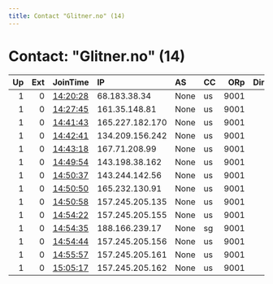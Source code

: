 ```yaml
---
title: Contact "Glitner.no" (14)
---
```


# Contact: "Glitner.no" (14)

|   Up |   Ext | JoinTime                                                                                            | IP              | AS   | CC   |   ORp |   Dirp | OS    | Version   | Nickname   |   eFamMembers |
|-----:|------:|:----------------------------------------------------------------------------------------------------|:----------------|:-----|:-----|------:|-------:|:------|:----------|:-----------|--------------:|
|    1 |     0 | [14:20:28](https://metrics.torproject.org/rs.html#details/C599A127AD80A8ABB2C4ABB55A2752965A7779C0) | 68.183.38.34    | None | us   |  9001 |      0 | Linux | 0.4.6.5   | Glitner2   |            15 |
|    1 |     0 | [14:27:45](https://metrics.torproject.org/rs.html#details/CEE3EC8CFAF1051CDCC9C72E0DAD3DE0454466EC) | 161.35.148.81   | None | us   |  9001 |      0 | Linux | 0.4.6.5   | Glitner3   |            15 |
|    1 |     0 | [14:41:43](https://metrics.torproject.org/rs.html#details/E1C6BB6A61180FA762A129180791C21935297536) | 165.227.182.170 | None | us   |  9001 |      0 | Linux | 0.4.6.5   | Glitner7   |            15 |
|    1 |     0 | [14:42:41](https://metrics.torproject.org/rs.html#details/A8D645E0092200D1C101DDF970B9D6FF1B04DEA1) | 134.209.156.242 | None | us   |  9001 |      0 | Linux | 0.4.6.5   | Glitner6   |            15 |
|    1 |     0 | [14:43:18](https://metrics.torproject.org/rs.html#details/09B43738CCAD930BD2102246BE623E2DAE5FE194) | 167.71.208.99   | None | us   |  9001 |      0 | Linux | 0.4.6.5   | Glitner4   |            15 |
|    1 |     0 | [14:49:54](https://metrics.torproject.org/rs.html#details/325B4C7F67AF538411F0B887D3395252F8EBDC67) | 143.198.38.162  | None | us   |  9001 |      0 | Linux | 0.4.6.5   | Glitner5   |            15 |
|    1 |     0 | [14:50:37](https://metrics.torproject.org/rs.html#details/8CBCC49E7788B1A32CB732F8651D8A5ACFBD83B2) | 143.244.142.56  | None | us   |  9001 |      0 | Linux | 0.4.6.5   | Glitner9   |            15 |
|    1 |     0 | [14:50:50](https://metrics.torproject.org/rs.html#details/190D79D8AF2F015D951CEAEA4E7EFCF8ED5217DB) | 165.232.130.91  | None | us   |  9001 |      0 | Linux | 0.4.6.5   | Glitner10  |            15 |
|    1 |     0 | [14:50:58](https://metrics.torproject.org/rs.html#details/D3D95EA4B665BE548D1E2ED0FA6F549826272FBC) | 157.245.205.135 | None | us   |  9001 |      0 | Linux | 0.4.6.5   | Glitner8   |            15 |
|    1 |     0 | [14:54:22](https://metrics.torproject.org/rs.html#details/92B61DCDE3896843A29E0CADA16BA533B2BF362E) | 157.245.205.155 | None | us   |  9001 |      0 | Linux | 0.4.6.5   | Glitner12  |            15 |
|    1 |     0 | [14:54:35](https://metrics.torproject.org/rs.html#details/4DC614F80AB5E7A716A3D670C8FB21CCB4FF595E) | 188.166.239.17  | None | sg   |  9001 |      0 | Linux | 0.4.6.5   | Glitner11  |            15 |
|    1 |     0 | [14:54:44](https://metrics.torproject.org/rs.html#details/65812636F33B99711F7FA21D87A9284A1B9DA10B) | 157.245.205.156 | None | us   |  9001 |      0 | Linux | 0.4.6.5   | Glitner13  |            15 |
|    1 |     0 | [14:55:57](https://metrics.torproject.org/rs.html#details/880B3AE2FBF8B1D10E6C98B58192647779307C4F) | 157.245.205.161 | None | us   |  9001 |      0 | Linux | 0.4.6.5   | Glitner14  |            15 |
|    1 |     0 | [15:05:17](https://metrics.torproject.org/rs.html#details/E72479CBD95CC34C5D73D269661189A0062F5466) | 157.245.205.162 | None | us   |  9001 |      0 | Linux | 0.4.6.5   | Glitner15  |            15 |
